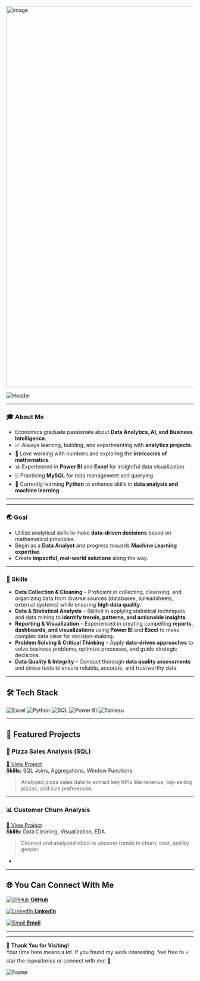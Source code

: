 
<img width="1956" height="1024" alt="image" src="https://github.com/user-attachments/assets/30aeb8e4-0ac7-4c22-9a45-a2aef563a135" />



<!-- Profile Banner -->
![Header](https://capsule-render.vercel.app/api?type=waving&color=0:00c6ff,100:0072ff&height=200&section=header&text=Rahul%20Yadav&fontSize=50&fontColor=ffffff&fontAlignY=35)

---

### **🎓 About Me**

* Economics graduate passionate about **Data Analytics, AI, and Business Intelligence**.
* 📈 Always learning, building, and experimenting with **analytics projects**.
* 🔢 Love working with numbers and exploring the **intricacies of mathematics**.
* 📊 Experienced in **Power BI** and **Excel** for insightful data visualization.
* 🗄️ Practicing **MySQL** for data management and querying.
* 🐍 Currently learning **Python** to enhance skills in **data analysis and machine learning**.

---

---

### **🌏 Goal**

* Utilize analytical skills to make **data-driven decisions** based on mathematical principles.
* Begin as a **Data Analyst** and progress towards **Machine Learning expertise**.
* Create **impactful, real-world solutions** along the way.

---

### **💪 Skills**

* **Data Collection & Cleaning** – Proficient in collecting, cleansing, and organizing data from diverse sources (databases, spreadsheets, external systems) while ensuring **high data quality**.
* **Data & Statistical Analysis** – Skilled in applying statistical techniques and data mining to **identify trends, patterns, and actionable insights**.
* **Reporting & Visualization** – Experienced in creating compelling **reports, dashboards, and visualizations** using **Power BI** and **Excel** to make complex data clear for decision-making.
* **Problem Solving & Critical Thinking** – Apply **data-driven approaches** to solve business problems, optimize processes, and guide strategic decisions.
* **Data Quality & Integrity** – Conduct thorough **data quality assessments** and stress tests to ensure reliable, accurate, and trustworthy data.

---

## 🛠 Tech Stack

![Excel](https://img.shields.io/badge/Microsoft%20Excel-217346?logo=microsoft-excel&logoColor=white&style=for-the-badge)
![Python](https://img.shields.io/badge/Python-3776AB?logo=python&logoColor=white&style=for-the-badge)
![SQL](https://img.shields.io/badge/SQL-005C84?logo=postgresql&logoColor=white&style=for-the-badge)
![Power BI](https://img.shields.io/badge/Power%20BI-F2C811?logo=powerbi&logoColor=black&style=for-the-badge)
![Tableau](https://img.shields.io/badge/Tableau-E97627?logo=tableau&logoColor=white&style=for-the-badge)

---

## 📌 Featured Projects

### 🍕 Pizza Sales Analysis (SQL)
[🔗 View Project](https://github.com/Rahulyadav017/-Pizza-Sales-Performance-Report-using-SQL-)  
**Skills:** SQL Joins, Aggregations, Window Functions  
> Analyzed pizza sales data to extract key KPIs like revenue, top-selling pizzas, and size preferences.

---

### 📊 Customer Churn Analysis
[🔗 View Project](https://github.com/Rahulyadav017/Customer_churn-report)  
**Skills:** Data Cleaning, Visualization, EDA  
> Cleaned and analyzed rdata to uncover trends in churn, cost, and by gender.

-

---
## 🌐 You Can Connect With Me  

[<img src="https://img.icons8.com/ios-glyphs/40/000000/github.png" alt="GitHub" /> **GitHub**](https://github.com/Rahulyadav017)  

[<img src="https://img.icons8.com/ios-filled/40/0A66C2/linkedin.png" alt="LinkedIn" /> **LinkedIn**](https://www.linkedin.com/in/rahul-yadav-61901b168/)  

[<img src="https://img.icons8.com/color/40/gmail-new.png" alt="Email" /> **Email**](mailto:ry66239@gmail.com)  



---
---

💖 **Thank You for Visiting!**  
Your time here means a lot. If you found my work interesting, feel free to ⭐ star the repositories or connect with me! 🚀

<!-- Footer Banner -->
![Footer](https://capsule-render.vercel.app/api?type=waving&color=0:0072ff,100:00c6ff&height=120&section=footer)

